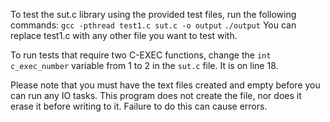 To test the sut.c library using the provided test files, run the following commands:
`gcc -pthread test1.c sut.c -o output`
`./output`
You can replace test1.c with any other file you want to test with. 

To run tests that require two C-EXEC functions, change the `int c_exec_number` variable from 1 to 2 in the `sut.c` file. It is on line 18. 

Please note that you must have the text files created and empty before you can run any IO tasks. This program does not create the file, nor does it erase it before writing to it. Failure to do this can cause errors. 